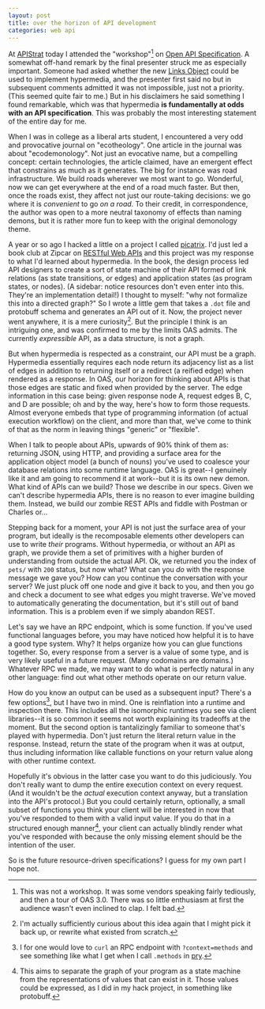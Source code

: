 ```yaml
---
layout: post
title: over the horizon of API development
categories: web api
---
```

At [APIStrat](http://boston2016.apistrat.com/schedule/) today I attended the "workshop"[^not] on [Open API Specification](https://github.com/OAI/OpenAPI-Specification). A somewhat off-hand remark by the final presenter struck me as especially important. Someone had asked whether the new [Links Object](https://github.com/OAI/OpenAPI-Specification/blob/OpenAPI.next/versions/3.0.md#links-object) could be used to implement hypermedia, and the presenter first said no but in subsequent comments admitted it was not impossible, just not a priority. (This seemed quite fair to me.) But in his disclaimers he said something I found remarkable, which was that hypermedia **is fundamentally at odds with an API specification**. This was probably the most interesting statement of the entire day for me.

When I was in college as a liberal arts student, I encountered a very odd and provocative journal on "ecotheology". One article in the journal was about "ecodemonology". Not just an evocative name, but a compelling concept: certain technologies, the article claimed, have an emergent effect that constrains as much as it generates. The big for instance was road infrastructure. We build roads wherever we most want to go. Wonderful, now we can get everywhere at the end of a road much faster. But then, once the roads exist, they affect not just our route-taking decisions: we go where it is _convenient_ to go _on a road_. To their credit, in correspondence, the author was open to a more neutral taxonomy of effects than naming demons, but it is rather more fun to keep with the original demonology theme.

A year or so ago I hacked a little on a project I called [picatrix](https://github.com/mooreniemi/picatrix). I'd just led a book club at Zipcar on [RESTful Web APIs](http://shop.oreilly.com/product/0636920028468.do) and this project was my response to what I'd learned about hypermedia. In the book, the design process led API designers to create a sort of state machine of their API formed of link relations (as state transitions, or edges) and application states (as program states, or nodes). (A sidebar: notice resources don't even enter into this. They're an implementation detail!) I thought to myself: "why not formalize this into a directed graph?" So I wrote a little gem that takes a `.dot` file and protobuff schema and generates an API out of it. Now, the project never went anywhere, it is a mere curiosity[^curiosity]. But the principle I think is an intriguing one, and was confirmed to me by the limits OAS admits. The currently _expressible_ API, as a data structure, is not a graph.

But when hypermedia is respected as a constraint, our API must be a graph. Hypermedia essentially requires each node return its adjacency list as a list of edges in addition to returning itself or a redirect (a reified edge) when rendered as a response. In OAS, our horizon for thinking about APIs is that those edges are static and fixed when provided by the server. The edge information in this case being: given response node A, request edges B, C, and D are possible; oh and by the way, here's how to form those requests. Almost everyone embeds that type of programming information (of actual execution workflow) on the client, and more than that, we've come to think of that as the norm in leaving things "generic" or "flexible".

When I talk to people about APIs, upwards of 90% think of them as: returning JSON, using HTTP, and providing a surface area for the application object model (a bunch of nouns) you've used to coalesce your database relations into some runtime language. OAS is great--I genuinely like it and am going to recommend it at work--but it is its own new demon. What kind of APIs can we build? Those we describe in our specs. Given we can't describe hypermedia APIs, there is no reason to ever imagine building them. Instead, we build our zombie REST APIs and fiddle with Postman or Charles or...

Stepping back for a moment, your API is not just the surface area of your program, but ideally is the recomposable elements other developers can use to write _their_ programs. Without hypermedia, or without an API as graph, we provide them a set of primitives with a higher burden of understanding from outside the actual API. Ok, we returned you the index of `pets/` with `200` status, but now what? What can you _do_ with the response message we gave you? How can you continue the conversation with your server? We just pluck off one node and give it back to you, and then you go and check a document to see what edges you might traverse. We've moved to automatically generating the documentation, but it's still out of band information. This is a problem even if we simply abandon REST.

Let's say we have an RPC endpoint, which is some function. If you've used functional languages before, you may have noticed how helpful it is to have a good type system. Why? It helps organize how you can glue functions together. So, every response from a server is a value of some type, and is very likely useful in a future request. (Many codomains are domains.) Whatever RPC we made, we may want to do what is perfectly natural in any other language: find out what other methods operate on our return value.

How do you know an output can be used as a subsequent input? There's a few options[^pry], but I have two in mind. One is reinflation into a runtime and inspection there. This includes all the isomorphic runtimes you see via client libraries--it is so common it seems not worth explaining its tradeoffs at the moment. But the second option is tantalizingly familiar to someone that's played with hypermedia. Don't just return the literal return value in the response. Instead, return the state of the program when it was at output, thus including information like callable functions on your return value along with other runtime context.

Hopefully it's obvious in the latter case you want to do this judiciously. You don't really want to dump the entire execution context on every request. (And it wouldn't be the _actual_ execution context anyway, but a translation into the API's protocol.) But you could certainly return, optionally, a small subset of functions you think your client will be interested in now that you've responded to them with a valid input value. If you do that in a structured enough manner[^structure], your client can actually blindly render what you've responded with because the only missing element should be the intention of the user.

So is the future resource-driven specifications? I guess for my own part I hope not.

[^not]: This was not a workshop. It was some vendors speaking fairly tediously, and then a tour of OAS 3.0. There was so little enthusiasm at first the audience wasn't even inclined to clap. I felt bad.
[^curiosity]: I'm actually sufficiently curious about this idea again that I might pick it back up, or rewrite what existed from scratch.
[^structure]: This aims to separate the graph of your program as a state machine from the representations of values that can exist in it. Those values could be expressed, as I did in my hack project, in something like protobuff.
[^pry]: I for one would love to `curl` an RPC endpoint with `?context=methods` and see something like what I get when I call `.methods` in [pry](http://pryrepl.org/).
